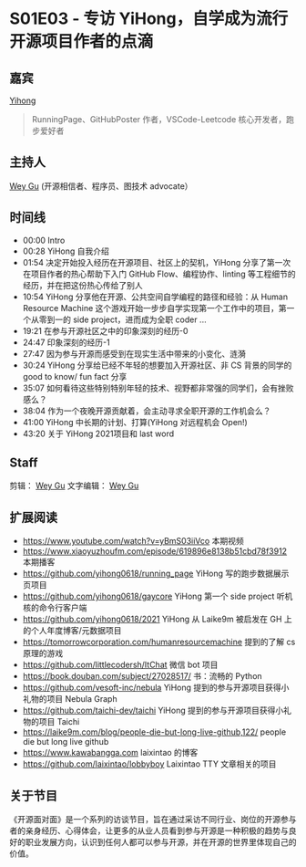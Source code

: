 # S01E03 - 专访 YiHong，自学成为流行开源项目作者的点滴

## 嘉宾

[Yihong](https://github.com/yihong0618)

> RunningPage、GitHubPoster 作者，VSCode-Leetcode 核心开发者，跑步爱好者

## 主持人

[Wey Gu](https://github.com/wey-gu) (开源相信者、程序员、图技术 advocate）

## 时间线

- 00:00 Intro 
- 00:28 YiHong 自我介绍
- 01:54 决定开始投入经历在开源项目、社区上的契机，YiHong 分享了第一次在项目作者的热心帮助下入门 GitHub Flow、编程协作、linting 等工程细节的经历，并在把这份热心传给了别人
- 10:54 YiHong 分享他在开源、公共空间自学编程的路径和经验：从 Human Resource Machine 这个游戏开始一步步自学实现第一个工作中的项目，第一个从零到一的 side project，进而成为全职 coder ... 
- 19:21 在参与开源社区之中的印象深刻的经历-0
- 24:47 印象深刻的经历-1
- 27:47 因为参与开源而感受到在现实生活中带来的小变化、涟漪
- 30:24 YiHong 分享给已经不年轻的想要加入开源社区、非 CS 背景的同学的 good to know/ fun fact 分享
- 35:07 如何看待这些特别特别年轻的技术、视野都非常强的同学们，会有挫败感么？
- 38:04 作为一个夜晚开源贡献着，会主动寻求全职开源的工作机会么？
- 41:00 YiHong 中长期的计划、打算(YiHong 对远程机会 Open!)
- 43:20 关于 YiHong 2021项目和 last word

## Staff

剪辑： [Wey Gu](https://github.com/wey-gu)
文字编辑： [Wey Gu](https://github.com/wey-gu)

## 扩展阅读

- https://www.youtube.com/watch?v=yBmS03iiVco 本期视频
- https://www.xiaoyuzhoufm.com/episode/619896e8138b51cbd78f3912 本期播客
- https://github.com/yihong0618/running_page YiHong 写的跑步数据展示页项目
- https://github.com/yihong0618/gaycore YiHong 第一个 side project 听机核的命令行客户端
- https://github.com/yihong0618/2021 YiHong 从 Laike9m 被启发在 GH 上的个人年度博客/元数据项目
- https://tomorrowcorporation.com/humanresourcemachine 提到的了解 cs 原理的游戏
- https://github.com/littlecodersh/ItChat 微信 bot 项目
- https://book.douban.com/subject/27028517/ 书：流畅的 Python
- https://github.com/vesoft-inc/nebula YiHong 提到的参与开源项目获得小礼物的项目 Nebula Graph
- https://github.com/taichi-dev/taichi YiHong 提到的参与开源项目获得小礼物的项目 Taichi
- https://laike9m.com/blog/people-die-but-long-live-github,122/ people die but long live github
- https://www.kawabangga.com laixintao 的博客
- https://github.com/laixintao/lobbyboy Laixintao TTY 文章相关的项目

## 关于节目

《开源面对面》是一个系列的访谈节目，旨在通过采访不同行业、岗位的开源参与者的亲身经历、心得体会，让更多的从业人员看到参与开源是一种积极的趋势与良好的职业发展方向，认识到任何人都可以参与开源，并在开源的世界里体现自己的价值。
